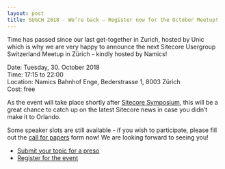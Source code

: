 ```yaml
---
layout: post
title: SUGCH 2018 - We’re back – Register now for the October Meetup!
---
```


Time has passed since our last get-together in Zurich, hosted by Unic which is why we are very happy to announce the next Sitecore Usergroup Switzerland Meetup in Zürich - kindly hosted by Namics!

Date: Tuesday, 30. October 2018<br>
Time: 17:15 to 22:00<br>
Location: Namics Bahnhof Enge, Bederstrasse 1, 8003 Zürich<br>
Cost: free

As the event will take place shortly after [Sitecore Symposium](https://symposium.sitecore.com/), this will be a great chance to catch up on the latest Sitecore news in case you didn’t make it to Orlando.

Some speaker slots are still available - if you wish to participate, please fill out the [call for papers](https://goo.gl/forms/fu4lgalntrCyWrzR2) form now!
We are looking forward to seeing you!

* [Submit your topic for a preso](https://goo.gl/forms/fu4lgalntrCyWrzR2)
* [Register for the event](https://sugch.eventbrite.com)
